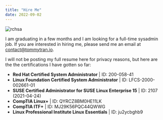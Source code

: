 ```yaml
---
title: "Hire Me"
date: 2022-09-02
---
```


![rchsa](/images/rhcsa.png)

I am graduating in a few months and I am looking for a full-time sysadmin job. If you are interested in hiring me, please send me an email at contact@tommytran.io.

I will not be posting my full resume here for privacy reasons, but here are the the certifications I have gotten so far:

- **Red Hat Certified System Administrator** | ID: 200-058-41
- **Linux Foundation Certified System Administrator** | ID: LFCS-2000-002661-01
- **SUSE Certified Administrator for SUSE Linux Enterprise 15** | ID: 2107 (2021-04-24)
- **CompTIA Linux+** | ID: QYRCZ8BM0HE11LK
- **CompTIA ITF+** | ID: MJ29K56PQC44QWWG
- **Linux Professional Institute Linux Essentials** | ID: ju2ycbghb9
